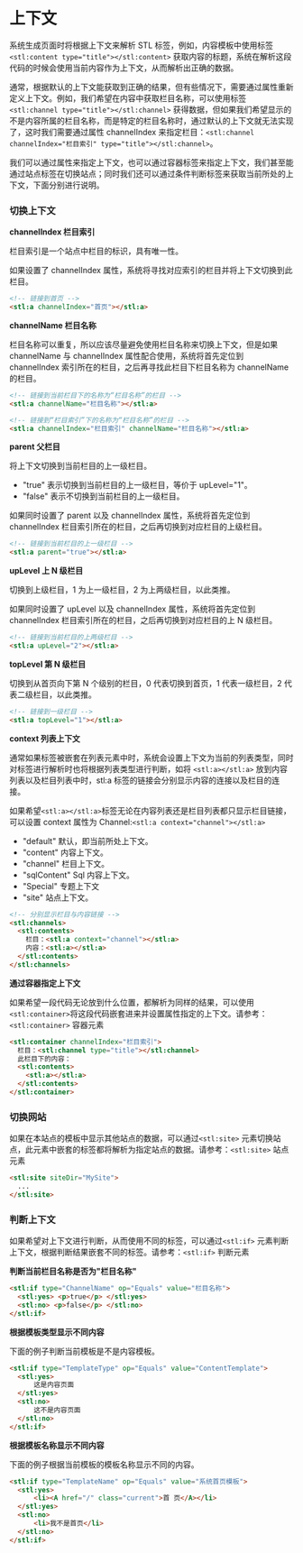 # 上下文

系统生成页面时将根据上下文来解析 STL 标签，例如，内容模板中使用标签 `<stl:content type="title"></stl:content>` 获取内容的标题，系统在解析这段代码的时候会使用当前内容作为上下文，从而解析出正确的数据。

通常，根据默认的上下文能获取到正确的结果，但有些情况下，需要通过属性重新定义上下文。例如，我们希望在内容中获取栏目名称，可以使用标签 `<stl:channel type="title"></stl:channel>` 获得数据，但如果我们希望显示的不是内容所属的栏目名称，而是特定的栏目名称时，通过默认的上下文就无法实现了，这时我们需要通过属性 channelIndex 来指定栏目：`<stl:channel channelIndex="栏目索引" type="title"></stl:channel>`。

我们可以通过属性来指定上下文，也可以通过容器标签来指定上下文，我们甚至能通过站点标签在切换站点；同时我们还可以通过条件判断标签来获取当前所处的上下文，下面分别进行说明。

### 切换上下文

**channelIndex 栏目索引**

栏目索引是一个站点中栏目的标识，具有唯一性。

如果设置了 channelIndex 属性，系统将寻找对应索引的栏目并将上下文切换到此栏目。

```html
<!-- 链接到首页 -->
<stl:a channelIndex="首页"></stl:a>
```

**channelName 栏目名称**

栏目名称可以重复，所以应该尽量避免使用栏目名称来切换上下文，但是如果 channelName 与 channelIndex 属性配合使用，系统将首先定位到 channelIndex 索引所在的栏目，之后再寻找此栏目下栏目名称为 channelName 的栏目。

```html
<!-- 链接到当前栏目下的名称为“栏目名称”的栏目 -->
<stl:a channelName="栏目名称"></stl:a>
```

```html
<!-- 链接到“栏目索引”下的名称为“栏目名称”的栏目 -->
<stl:a channelIndex="栏目索引" channelName="栏目名称"></stl:a>
```

**parent 父栏目**

将上下文切换到当前栏目的上一级栏目。

* "true" 表示切换到当前栏目的上一级栏目，等价于 upLevel="1"。
* "false" 表示不切换到当前栏目的上一级栏目。

如果同时设置了 parent 以及 channelIndex 属性，系统将首先定位到 channelIndex 栏目索引所在的栏目，之后再切换到对应栏目的上级栏目。

```html
<!-- 链接到当前栏目的上一级栏目 -->
<stl:a parent="true"></stl:a>
```

**upLevel 上 N 级栏目**

切换到上级栏目，1 为上一级栏目，2 为上两级栏目，以此类推。

如果同时设置了 upLevel 以及 channelIndex 属性，系统将首先定位到 channelIndex 栏目索引所在的栏目，之后再切换到对应栏目的上 N 级栏目。

```html
<!-- 链接到当前栏目的上两级栏目 -->
<stl:a upLevel="2"></stl:a>
```

**topLevel 第 N 级栏目**

切换到从首页向下第 N 个级别的栏目，0 代表切换到首页，1 代表一级栏目，2 代表二级栏目，以此类推。

```html
<!-- 链接到一级栏目 -->
<stl:a topLevel="1"></stl:a>
```

**context 列表上下文**

通常如果标签被嵌套在列表元素中时，系统会设置上下文为当前的列表类型，同时对标签进行解析时也将根据列表类型进行判断，如将 `<stl:a></stl:a>` 放到内容列表以及栏目列表中时，stl:a 标签的链接会分别显示内容的连接以及栏目的连接。

如果希望`<stl:a></stl:a>`标签无论在内容列表还是栏目列表都只显示栏目链接，可以设置 context 属性为 Channel:`<stl:a context="channel"></stl:a>`

* "default" 默认，即当前所处上下文。
* "content" 内容上下文。
* "channel" 栏目上下文。
* "sqlContent" Sql 内容上下文。
* "Special" 专题上下文
* "site" 站点上下文。

```html
<!-- 分别显示栏目与内容链接 -->
<stl:channels>
  <stl:contents>
    栏目：<stl:a context="channel"></stl:a>
    内容：<stl:a></stl:a>
  </stl:contents>
</stl:channels>
```

**通过容器指定上下文**

如果希望一段代码无论放到什么位置，都解析为同样的结果，可以使用 `<stl:container>`将这段代码嵌套进来并设置属性指定的上下文。请参考：`<stl:container>` 容器元素

```html
<stl:container channelIndex="栏目索引">
  栏目：<stl:channel type="title"></stl:channel>
  此栏目下的内容：
  <stl:contents>
    <stl:a></stl:a>
  </stl:contents>
</stl:container>
```

### 切换网站

如果在本站点的模板中显示其他站点的数据，可以通过`<stl:site>` 元素切换站点，此元素中嵌套的标签都将解析为指定站点的数据。请参考：`<stl:site>` 站点元素

```html
<stl:site siteDir="MySite">
  ...
</stl:site>
```

### 判断上下文

如果希望对上下文进行判断，从而使用不同的标签，可以通过`<stl:if>` 元素判断上下文，根据判断结果嵌套不同的标签。请参考：`<stl:if>` 判断元素

**判断当前栏目名称是否为"栏目名称"**

```html
<stl:if type="ChannelName" op="Equals" value="栏目名称">
  <stl:yes> <p>true</p> </stl:yes>
  <stl:no> <p>false</p> </stl:no>
</stl:if>
```

**根据模板类型显示不同内容**

下面的例子判断当前模板是不是内容模板。

```html
<stl:if type="TemplateType" op="Equals" value="ContentTemplate">
  <stl:yes>
      这是内容页面
  </stl:yes>
  <stl:no>
      这不是内容页面
  </stl:no>
</stl:if>
```

**根据模板名称显示不同内容**

下面的例子根据当前模板的模板名称显示不同的内容。

```html
<stl:if type="TemplateName" op="Equals" value="系统首页模板">
  <stl:yes>
      <li><A href="/" class="current">首 页</A></li>
  </stl:yes>
  <stl:no>
      <li>我不是首页</li>
  </stl:no>
</stl:if>
```
